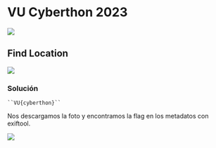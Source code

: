 # VU Cyberthon 2023
    
  

  ![](2023-02-25_141510.png)
  
## Find Location

    

   ![](2023-02-25_123150.png)





### Solución
    
    ``VU{cyberthon}``
   
  Nos descargamos la foto y encontramos la flag en los metadatos con exiftool.


![](2023-02-25_123315.png)
